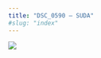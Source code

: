 ```yaml
---
title: "DSC_0590 – SUDA"
#slug: "index"
---
```


[![](/wp-content/2015/05/DSC_0590-300x201.jpg)](/wp-content/2015/05/DSC_0590.jpg)